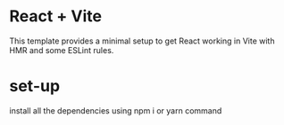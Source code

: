 # React + Vite

This template provides a minimal setup to get React working in Vite with HMR and some ESLint rules.

# set-up
install all the dependencies using npm i or yarn command


